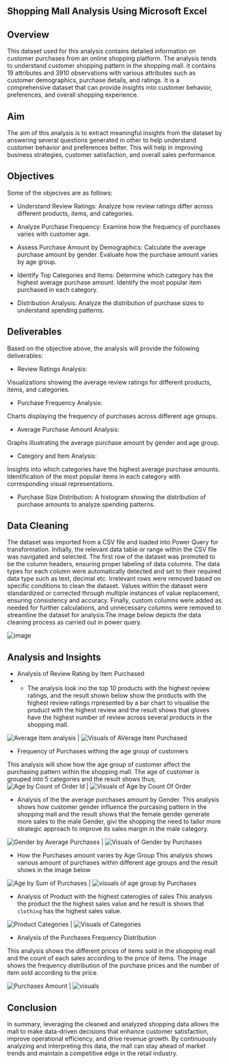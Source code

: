 ## Shopping Mall Analysis Using Microsoft Excel
## Overview
This dataset used for this analysis contains detailed information on customer purchases from an online shopping platform. The analysis tends to understand customer shopping pattern in the shopping mall. it contains 19 attributes and 3910 observations with various attributes such as customer demographics, purchase details, and ratings. It is a comprehensive dataset that can provide insights into customer behavior, preferences, and overall shopping experience.

## Aim
The aim of this analysis is to extract meaningful insights from the dataset by answering several questions generated in other to help understand customer behavior and preferences better. This will help in improving business strategies, customer satisfaction, and overall sales performance.

## Objectives
Some of the objecives are as follows:

- Understand Review Ratings:
Analyze how review ratings differ across different products, items, and categories.

- Analyze Purchase Frequency:
Examine how the frequency of purchases varies with customer age.

- Assess Purchase Amount by Demographics:
Calculate the average purchase amount by gender.
Evaluate how the purchase amount varies by age group.

- Identify Top Categories and Items:
Determine which category has the highest average purchase amount.
Identify the most popular item purchased in each category.

- Distribution Analysis:
Analyze the distribution of purchase sizes to understand spending patterns.
## Deliverables
Based on the objective above, the analysis will provide the following deliverables:

- Review Ratings Analysis:

Visualizations showing the average review ratings for different products, items, and categories.
- Purchase Frequency Analysis:

Charts displaying the frequency of purchases across different age groups.
- Average Purchase Amount Analysis:

Graphs illustrating the average purchase amount by gender and age group.
- Category and Item Analysis:

Insights into which categories have the highest average purchase amounts.
Identification of the most popular items in each category with corresponding visual representations.

- Purchase Size Distribution:
A histogram showing the distribution of purchase amounts to analyze spending patterns.
## Data Cleaning

The dataset was imported from a CSV file and loaded into Power Query for transformation. Initially, the relevant data table or range within the CSV file was navigated and selected. The first row of the dataset was promoted to be the column headers, ensuring proper labeling of data columns. The data types for each column were automatically detected and set to their required data type such as text, decimal etc. Irrelevant rows were removed based on specific conditions to clean the dataset. Values within the dataset were standardized or corrected through multiple instances of value replacement, ensuring consistency and accuracy. Finally, custom columns were added as needed for further calculations, and unnecessary columns were removed to streamline the dataset for analysis.The image below depicts the data cleaning process as carried out in power query.

![image](https://github.com/user-attachments/assets/2ff581c3-6cca-443f-9711-7b076b38e645)


## Analysis and Insights
- Analysis of Review Rating by Item Purchased
- - The analysis look ino the top 10 products with the highest review ratings, and the result shown below show the products with the highest review ratings rrpresented by a bar chart to visualise the product with the highest review and the result shows that gloves have the highest number of review across several products in the shopping mall.
    

![Average Item analysis](https://github.com/user-attachments/assets/48e8711e-0e44-4a3e-8f95-0fddcee3d9e9) | ![Visuals of AVerage Item Purchased](https://github.com/user-attachments/assets/82224938-8cef-4d3b-801f-b39a862f37a9)



- Frequency of Purchases withing the age group of customers

This analysis will show how the age group of customer affect the purchasing pattern within the shopping mall. The age of customer is grouped into 5 categories and the result shows thus;
![Age by Count of Order Id](https://github.com/user-attachments/assets/82597741-12e9-486b-9ca4-d50bb33b0edf) | ![Visuals of Age by Count Of Order](https://github.com/user-attachments/assets/b45e7f7e-e73e-48c4-9a34-1eb128735d62)


- Analysis of the the average purchases amount by Gender.
This analysis shows how customer gender influence the purcasing pattern in the shopping mall and the result shows that the female gender generate more sales to the male Gender, givi the shopping the need to tailor more strategic approach to improve its sales margin in the male category.

![Gender by Average Purchases](https://github.com/user-attachments/assets/5fabd0f7-044d-4408-bbac-336bcd78b13d) | ![Visuals of Gender by Purchases](https://github.com/user-attachments/assets/3568a2e2-624c-44d3-b452-9eece814181e)


- How the Purchases amount varies by Age Group
This analysis shows various amount of purchases within different age groups and the result shows in the image below

![Age by Sum of Purchases](https://github.com/user-attachments/assets/f01d9d74-2eb1-42a8-94a0-1438a508e176) | ![visuals of age group by Purchases](https://github.com/user-attachments/assets/307456d6-327c-42b9-ae98-e34483146c8e)


- Analysis of Product with the highest caterogies of sales
This analysis the product the the highest sales value and he result is shows that `clothing` has the highest sales value.

![Product Categories](https://github.com/user-attachments/assets/d92c6e16-4cc3-4c4e-9067-033471eedd2f) | ![Visuals of Categories](https://github.com/user-attachments/assets/abbe4aaa-8ead-4ba4-8e14-bb6482859931)


- Analysis of the Purchases Frequency Distribution
  
This analysis shows the different prices of items sold in the shopping mall and the count of each sales according to the price of items. The image shows the frequency distribution of the purchase prices and the number of item sold according to the price. 

![Purchases Amount](https://github.com/user-attachments/assets/435ea084-394c-4a1d-a766-17cf70c497d6) | ![visuals](https://github.com/user-attachments/assets/02938de7-0380-4972-b750-e457dd8f18a1)


## Conclusion
In summary, leveraging the cleaned and analyzed shopping data allows the mall to make data-driven decisions that enhance customer satisfaction, improve operational efficiency, and drive revenue growth. By continuously analyzing and interpreting this data, the mall can stay ahead of market trends and maintain a competitive edge in the retail industry.






